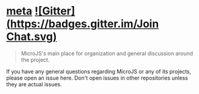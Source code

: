# [meta](https://github.com/microjs/meta/issues) [![Gitter](https://badges.gitter.im/Join Chat.svg)](https://gitter.im/microjs/meta?utm_source=badge&utm_medium=badge&utm_campaign=pr-badge)

> MicroJS's main place for organization and general discussion around the project.

If you have any general questions regarding MicroJS or any of its projects, please open an issue here. Don't open issues in other repositories unless they are actual issues.